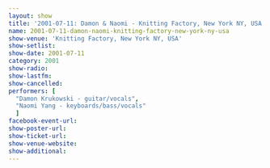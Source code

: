 ```yaml
---
layout: show
title: '2001-07-11: Damon & Naomi - Knitting Factory, New York NY, USA'
name: 2001-07-11-damon-naomi-knitting-factory-new-york-ny-usa
show-venue: 'Knitting Factory, New York NY, USA'
show-setlist: 
show-date: 2001-07-11
category: 2001
show-radio: 
show-lastfm: 
show-cancelled: 
performers: [
  "Damon Krukowski - guitar/vocals",
  "Naomi Yang - keyboards/bass/vocals"
  ]
facebook-event-url: 
show-poster-url: 
show-ticket-url: 
show-venue-website: 
show-additional: 
---
```


